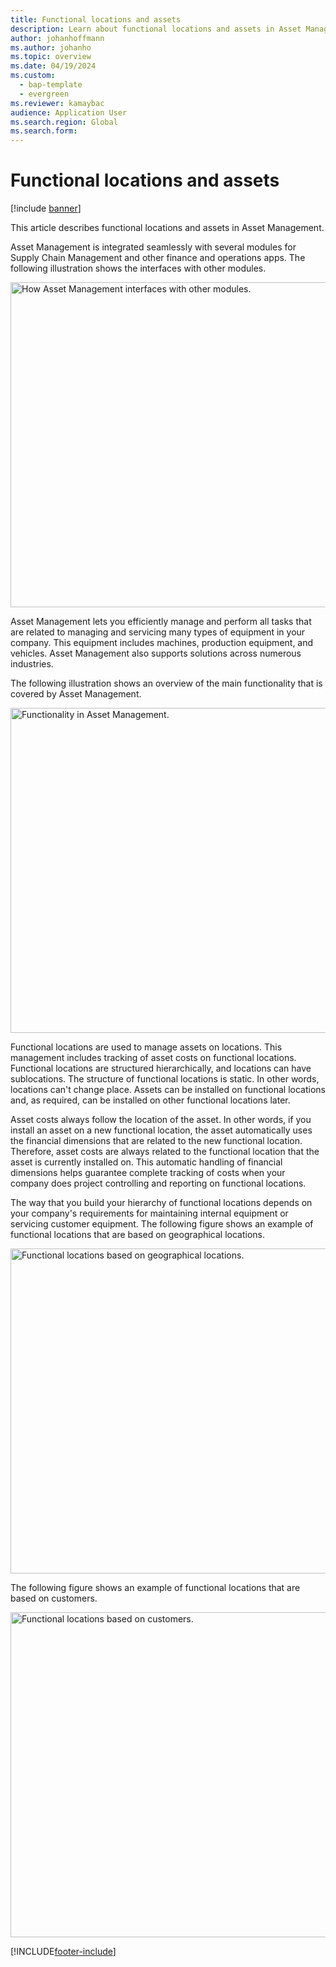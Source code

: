 ```yaml
---
title: Functional locations and assets
description: Learn about functional locations and assets in Asset Management, which is an advanced module for managing assets in Dynamics 365 Supply Chain Management.
author: johanhoffmann
ms.author: johanho
ms.topic: overview
ms.date: 04/19/2024
ms.custom:
  - bap-template
  - evergreen
ms.reviewer: kamaybac
audience: Application User
ms.search.region: Global
ms.search.form:
---
```


# Functional locations and assets

[!include [banner](../../includes/banner.md)]

This article describes functional locations and assets in Asset Management.

Asset Management is integrated seamlessly with several modules for Supply Chain Management and other finance and operations apps. The following illustration shows the interfaces with other modules.

[<img src="media/01-overview-image.png" alt="How Asset Management interfaces with other modules." title="How Asset Management interfaces with other modules" width="520" />](media/01-overview-image.png)

Asset Management lets you efficiently manage and perform all tasks that are related to managing and servicing many types of equipment in your company. This equipment includes machines, production equipment, and vehicles. Asset Management also supports solutions across numerous industries.

The following illustration shows an overview of the main functionality that is covered by Asset Management.

[<img src="media/02-overview-image.png" alt="Functionality in Asset Management." title="Functionality in Asset Management" width="520" />](media/02-overview-image.png)

Functional locations are used to manage assets on locations. This management includes tracking of asset costs on functional locations. Functional locations are structured hierarchically, and locations can have sublocations. The structure of functional locations is static. In other words, locations can't change place. Assets can be installed on functional locations and, as required, can be installed on other functional locations later.

Asset costs always follow the location of the asset. In other words, if you install an asset on a new functional location, the asset automatically uses the financial dimensions that are related to the new functional location. Therefore, asset costs are always related to the functional location that the asset is  currently installed on. This automatic handling of financial dimensions helps guarantee complete tracking of costs when your company does project controlling and reporting on functional locations.

The way that you build your hierarchy of functional locations depends on your company's requirements for maintaining internal equipment or servicing customer equipment. The following figure shows an example of functional locations that are based on geographical locations.

[<img src="media/03-overview-image.png" alt="Functional locations based on geographical locations." title="Functional locations based on geographical locations" width="520" />](media/03-overview-image.png)

The following figure shows an example of functional locations that are based on customers.

[<img src="media/04-overview-image.png" alt="Functional locations based on customers." title="Functional locations based on customers" width="520" />](media/04-overview-image.png)

[!INCLUDE[footer-include](../../../includes/footer-banner.md)]
